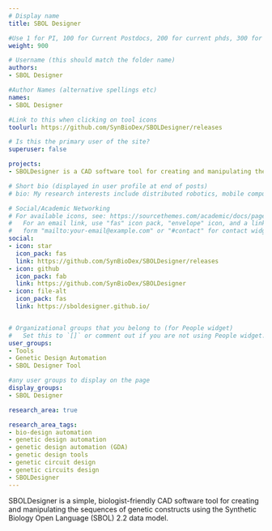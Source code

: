 ```yaml
---
# Display name
title: SBOL Designer

#Use 1 for PI, 100 for Current Postdocs, 200 for current phds, 300 for current masters, 400 for current undergrads, 800 for alum postdocs, 810 for alum phds, 820 for alum masters, and 830 for alum undergrads, 900 for tools, 1000 for projects, 900 for tools, 1000 for projects
weight: 900

# Username (this should match the folder name)
authors:
- SBOL Designer

#Author Names (alternative spellings etc)
names:
- SBOL Designer

#Link to this when clicking on tool icons
toolurl: https://github.com/SynBioDex/SBOLDesigner/releases

# Is this the primary user of the site?
superuser: false

projects:
- SBOLDesigner is a CAD software tool for creating and manipulating the SBOL compliant genetic constructs.

# Short bio (displayed in user profile at end of posts)
# bio: My research interests include distributed robotics, mobile computing and programmable matter.

# Social/Academic Networking
# For available icons, see: https://sourcethemes.com/academic/docs/page-builder/#icons
#   For an email link, use "fas" icon pack, "envelope" icon, and a link in the
#   form "mailto:your-email@example.com" or "#contact" for contact widget.
social:
- icon: star
  icon_pack: fas
  link: https://github.com/SynBioDex/SBOLDesigner/releases
- icon: github
  icon_pack: fab
  link: https://github.com/SynBioDex/SBOLDesigner
- icon: file-alt
  icon_pack: fas
  link: https://sboldesigner.github.io/


# Organizational groups that you belong to (for People widget)
#   Set this to `[]` or comment out if you are not using People widget.
user_groups:
- Tools
- Genetic Design Automation
- SBOL Designer Tool

#any user groups to display on the page
display_groups:
- SBOL Designer

research_area: true

research_area_tags:
- bio-design automation
- genetic design automation
- genetic design automation (GDA)
- genetic design tools
- genetic circuit design
- genetic circuits design
- SBOLDesigner
---
```


SBOLDesigner is a simple, biologist-friendly CAD software tool for creating and manipulating the sequences of genetic constructs using the Synthetic Biology Open Language (SBOL) 2.2 data model.